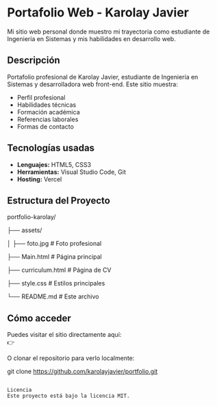 # Portafolio Web - Karolay Javier

Mi sitio web personal donde muestro mi trayectoria como estudiante de Ingeniería en Sistemas y mis habilidades en desarrollo web.

##  Descripción

Portafolio profesional de Karolay Javier, estudiante de Ingeniería en Sistemas y desarrolladora web front-end. Este sitio muestra:

- Perfil profesional
- Habilidades técnicas
- Formación académica
- Referencias laborales
- Formas de contacto
## Tecnologías usadas

- **Lenguajes:** HTML5, CSS3
- **Herramientas:** Visual Studio Code, Git
- **Hosting:** Vercel

##  Estructura del Proyecto
portfolio-karolay/

├── assets/

│ ├── foto.jpg # Foto profesional

├── Main.html # Página principal

├── curriculum.html # Página de CV

├── style.css # Estilos principales

└── README.md # Este archivo

## Cómo acceder

Puedes visitar el sitio directamente aquí:  
👉 

O clonar el repositorio para verlo localmente:


git clone https://github.com/karolayjavier/portfolio.git
```

Licencia
Este proyecto está bajo la licencia MIT.
